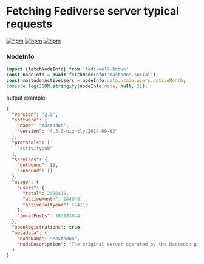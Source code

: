 # Fetching Fediverse server typical requests

[![npm](https://img.shields.io/npm/v/fedi-well-known.svg)](https://www.npmjs.com/package/fedi-well-known)
[![npm](https://github.com/knownverse/fedi-well-known/actions/workflows/node.js.yml/badge.svg)](https://github.com/knownverse/fedi-well-known/actions)
[![npm](https://codecov.io/gh/knownverse/fedi-well-known/branch/main/graph/badge.svg)](https://codecov.io/gh/knownverse/fedi-well-known)


### NodeInfo
```js
import {fetchNodeInfo} from 'fedi-well-known'
const nodeInfo = await fetchNodeInfo('mastodon.social');
const mastodonActiveUsers = nodeInfo.data.usage.users.activeMonth;
console.log(JSON.stringify(nodeInfo.data, null, 2));
```

output example:
```json
{
  "version": "2.0",
  "software": {
    "name": "mastodon",
    "version": "4.3.0-nightly.2024-09-03"
  },
  "protocols": [
    "activitypub"
  ],
  "services": {
    "outbound": [],
    "inbound": []
  },
  "usage": {
    "users": {
      "total": 2090410,
      "activeMonth": 244048,
      "activeHalfyear": 574110
    },
    "localPosts": 103183044
  },
  "openRegistrations": true,
  "metadata": {
    "nodeName": "Mastodon",
    "nodeDescription": "The original server operated by the Mastodon gGmbH non-profit"
  }
}
```

